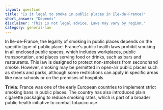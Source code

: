 ```yaml
---
layout: question
title: "Is it legal to smoke in public places in Île-de-France?"
short_answer: "Depends"
disclaimer: "This is not legal advice. Laws may vary by region."
category: general-law
---
```

In Île-de-France, the legality of smoking in public places depends on the specific type of public place. France's public health laws prohibit smoking in all enclosed public spaces, which includes workplaces, public transportation, and places serving food or drinks, such as bars and restaurants. This law is designed to protect non-smokers from secondhand smoke. However, smoking may be permitted in open-air public places such as streets and parks, although some restrictions can apply in specific areas like near schools or on the premises of hospitals.

**Trivia:** France was one of the early European countries to implement strict smoking bans in public places. The country has also introduced plain cigarette packaging to reduce smoking rates, which is part of a broader public health initiative to combat tobacco use.
